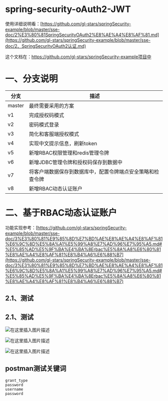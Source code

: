 # spring-security-oAuth2-JWT

使用详细说明看：[https://github.com/gl-stars/springSecurity-example/blob/master/sse-doc/2%E3%80%81SpringSecurityOAuth2%E8%AE%A4%E8%AF%81.md](https://github.com/gl-stars/springSecurity-example/blob/master/sse-doc/2、SpringSecurityOAuth2认证.md)

这个文档在：https://github.com/gl-stars/springSecurity-example项目中

# 一、分支说明

| 分支   | 描述                                                       |
| ------ | ---------------------------------------------------------- |
| master | 最终需要采用的方案                                         |
| v1     | 完成授权码模式                                             |
| v2     | 密码模式登录                                               |
| v3     | 简化和客服端授权模式                                       |
| v4     | 实现中文提示信息，刷新token                                |
| v5     | 新增RBAC权限管理和redis管理令牌                            |
| v6     | 新增JDBC管理令牌和授权码保存到数据中                       |
| v7     | 将客户端数据保存到数据库中，配置令牌端点安全策略和检查令牌 |
| v8     | 新增RBAC动态认证账户                                       |



# 二、基于RBAC动态认证账户

功能实现参考：[https://github.com/gl-stars/springSecurity-example/blob/master/sse-doc/3%E3%80%81%E9%85%8D%E7%BD%AE%E8%AE%A4%E8%AF%81%E6%9C%8D%E5%8A%A1%E5%99%A8%E7%AD%96%E7%95%A5.md#%E5%85%AD%E5%9F%BA%E4%BA%8Erbac%E5%8A%A8%E6%80%81%E8%AE%A4%E8%AF%81%E8%B4%A6%E6%88%B7](https://github.com/gl-stars/springSecurity-example/blob/master/sse-doc/3%E3%80%81%E9%85%8D%E7%BD%AE%E8%AE%A4%E8%AF%81%E6%9C%8D%E5%8A%A1%E5%99%A8%E7%AD%96%E7%95%A5.md#%E5%85%AD%E5%9F%BA%E4%BA%8Erbac%E5%8A%A8%E6%80%81%E8%AE%A4%E8%AF%81%E8%B4%A6%E6%88%B7)

## 2.1、测试

## 2.1、测试

![在这里插入图片描述](https://img-blog.csdnimg.cn/20200709090514365.png?x-oss-process=image/watermark,type_ZmFuZ3poZW5naGVpdGk,shadow_10,text_aHR0cHM6Ly9ibG9nLmNzZG4ubmV0L3FxXzQxODUzNDQ3,size_16,color_FFFFFF,t_70)

![在这里插入图片描述](https://img-blog.csdnimg.cn/20200709172203734.png?x-oss-process=image/watermark,type_ZmFuZ3poZW5naGVpdGk,shadow_10,text_aHR0cHM6Ly9ibG9nLmNzZG4ubmV0L3FxXzQxODUzNDQ3,size_16,color_FFFFFF,t_70)

![在这里插入图片描述](https://img-blog.csdnimg.cn/20200709172242517.png?x-oss-process=image/watermark,type_ZmFuZ3poZW5naGVpdGk,shadow_10,text_aHR0cHM6Ly9ibG9nLmNzZG4ubmV0L3FxXzQxODUzNDQ3,size_16,color_FFFFFF,t_70)

## postman测试关键词

```
grant_type
password
username
password
```

